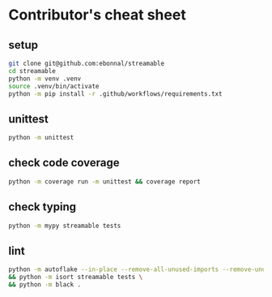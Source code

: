 # Contributor's cheat sheet
## setup
```bash
git clone git@github.com:ebonnal/streamable
cd streamable
python -m venv .venv
source .venv/bin/activate
python -m pip install -r .github/workflows/requirements.txt
```

## unittest
```bash
python -m unittest
```

## check code coverage
```bash
python -m coverage run -m unittest && coverage report
```

## check typing
```bash
python -m mypy streamable tests
```

## lint
```bash
python -m autoflake --in-place --remove-all-unused-imports --remove-unused-variables --ignore-init-module -r streamable tests \
&& python -m isort streamable tests \
&& python -m black .
```
